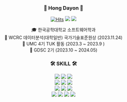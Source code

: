     


<!--
**Dayon-Hong/Dayon-Hong** is a ✨ _special_ ✨ repository because its `README.md` (this file) appears on your GitHub profile.

Here are some ideas to get you started:

- 🔭 I’m currently working on ...
- 🌱 I’m currently learning ...
- 👯 I’m looking to collaborate on ...
- 🤔 I’m looking for help with ...
- 💬 Ask me about ...
- 📫 How to reach me: ...
- 😄 Pronouns: ...
- ⚡ Fun fact: ...

<h3 align="center">💡 My Git Stats 💡</h3>
<p align="center">
  <a href="https://github.com/Dayon-Hong">
    <img align="center" src="https://github-readme-stats.vercel.app/api?username=${깃닉네임}&hide=${가릴항목}&hide_title=${타이틀숨김}&show_icons=${깃아이콘표시}&include_all_commits=${올해말고 전체년도 커밋표기}&theme=${테마}" />
  </a>
  
-->

<div align="center">

  <!---
  <img align="right" src="http://mazassumnida.wtf/api/v2/generate_badge?boj=bubble0721"/>
  -->


### 👋 Hong Dayon 👋 
  [![Hits](https://hits.seeyoufarm.com/api/count/incr/badge.svg?url=https%3A%2F%2Fgithub.com%Dayon-Hong&count_bg=%2379C83D&title_bg=%23555555&icon=&icon_color=%23E7E7E7&title=hits&edge_flat=false)](https://github.com/Dayon-Hong) <a href="https://velog.io/@dayon_log/posts"><img src="https://img.shields.io/badge/-Tech Blog-20C997?style=flat-square&logo=Velog&logoColor=white&"/></a> 
  <a href="https://drive.google.com/file/d/1H3Gj0DQV6zyK2sNhyCJS1ipeeJEKr7Fb/view?usp=sharing"><img src="https://img.shields.io/badge/-Portfolio-blue?style=flat-square&logo=GoogleDrive&logoColor=white"/></a>  

  

  🎓 한국공학대학교 소프트웨어학과 <br>
  🩷 WCRC 데이터분석(대학일반) 국가기술표준원상 (2023.11.24) <br>
  🎀 UMC 4기 TUK 활동 (2023.3 ~ 2023.9 )  <br>
  👥 GDSC 2기 (2023.10 ~ 2024.05)  

 
</div>


<div align="center">
    
<!---
   <img align="right" src="https://github-readme-stats.vercel.app/api/top-langs/?username=Dayon-Hong&layout=compact&theme=dracula&langs_count=6&exclude_repo=ISP"/>
   <img align ="right" src ="https://github-readme-stats.vercel.app/api?username=Dayon-Hong&count_private=true&show_icons=true&theme=dracula"/>
--->

  
  ### 🛠 SKILL 🛠
 
  <img src="https://img.shields.io/badge/-JAVA-green?style=flat-square&logo=java&logoColor=white"> <img src="https://img.shields.io/badge/-Spring Boot-6DB33F?style=flat-square&logo=SpringBoot&logoColor=white"/> <img src="https://img.shields.io/badge/-Gradle-02303A?style=flat-square&logo=Gradle"/>
<br>
<img src="https://img.shields.io/badge/MySQL-4479A1?style=flat-square&logo=MySQL&logoColor=white"/> <img src="https://img.shields.io/badge/PostgreSQL-0064a5?style=flat-square&logo=PostgreSQL&logoColor=white"/>
<img src="https://img.shields.io/badge/MariaDB-003545?style=flat-square&logo=MariaDB&logoColor=white"/> 
<br>
<img src="https://img.shields.io/badge/Python-3776AB?style=flat-square&logo=Python&logoColor=white"/> <img src="https://img.shields.io/badge/-Flask-000000?style=flat-square&logo=Flask"/> <img src="https://img.shields.io/badge/Firebase-FFCA28?style=flat-square&logo=Firebase&logoColor=white"/>
  <br>
  <img src="https://img.shields.io/badge/Amazon AWS-232F3E?style=flat-square&logo=Amazon AWS&logoColor=white"/> <img src="https://img.shields.io/badge/Ubuntu-E95420?style=flat-square&logo=Ubuntu&logoColor=white"/> <img src="https://img.shields.io/badge/Docker-2496ED?style=flat-square&logo=Docker&logoColor=white"/> <img src="https://img.shields.io/badge/NGINX-009639?style=flat-square&logo=NGINX&logoColor=white"/>
  <br>
 
</div>


<br>
